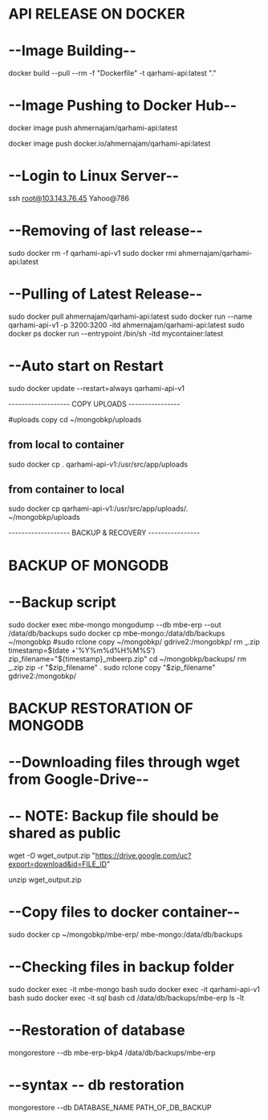 # API RELEASE ON DOCKER

# --Image Building--

<!-- docker build -t qarhami-api:latest . -->

docker build --pull --rm -f "Dockerfile" -t qarhami-api:latest "."

# --Image Pushing to Docker Hub--

docker image push ahmernajam/qarhami-api:latest

docker image push docker.io/ahmernajam/qarhami-api:latest

# --Login to Linux Server--

ssh root@103.143.76.45
Yahoo@786

# --Removing of last release--

sudo docker rm -f qarhami-api-v1
sudo docker rmi ahmernajam/qarhami-api:latest

# --Pulling of Latest Release--

sudo docker pull ahmernajam/qarhami-api:latest
sudo docker run --name qarhami-api-v1 -p 3200:3200 -itd ahmernajam/qarhami-api:latest
sudo docker ps
docker run --entrypoint /bin/sh -itd mycontainer:latest

# --Auto start on Restart

sudo docker update --restart=always qarhami-api-v1

------------------- COPY UPLOADS ----------------

#uploads copy
cd ~/mongobkp/uploads

## from local to container

sudo docker cp . qarhami-api-v1:/usr/src/app/uploads

## from container to local

sudo docker cp qarhami-api-v1:/usr/src/app/uploads/. ~/mongobkp/uploads

------------------- BACKUP & RECOVERY ----------------

# BACKUP OF MONGODB

# --Backup script

sudo docker exec mbe-mongo mongodump --db mbe-erp --out /data/db/backups
sudo docker cp mbe-mongo:/data/db/backups ~/mongobkp
#sudo rclone copy ~/mongobkp/ gdrive2:/mongobkp/
rm _.zip
timestamp=$(date +'%Y%m%d%H%M%S')
zip_filename="${timestamp}\_mbeerp.zip"
cd ~/mongobkp/backups/
rm _.zip
zip -r "$zip_filename" .
sudo rclone copy "$zip_filename" gdrive2:/mongobkp/

# BACKUP RESTORATION OF MONGODB

# --Downloading files through wget from Google-Drive--

# -- NOTE: Backup file should be shared as public

wget -O wget_output.zip "https://drive.google.com/uc?export=download&id=FILE_ID"

unzip wget_output.zip

# --Copy files to docker container--

sudo docker cp ~/mongobkp/mbe-erp/ mbe-mongo:/data/db/backups

# --Checking files in backup folder

sudo docker exec -it mbe-mongo bash
sudo docker exec -it qarhami-api-v1 bash
sudo docker exec -it sql bash
cd /data/db/backups/mbe-erp
ls -lt

# --Restoration of database

mongorestore --db mbe-erp-bkp4 /data/db/backups/mbe-erp

# --syntax -- db restoration

mongorestore --db DATABASE_NAME PATH_OF_DB_BACKUP
